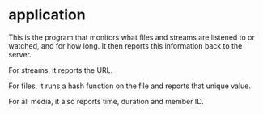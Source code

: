 application
===========

This is the program that monitors what files and streams are listened to or watched, and for how long.  It then reports this information back to the server.

For streams, it reports the URL.

For files, it runs a hash function on the file and reports that unique value.

For all media, it also reports time, duration and member ID.
